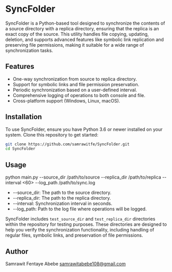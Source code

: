 # SyncFolder

SyncFolder is a Python-based tool designed to synchronize the contents of a source directory with a replica directory, ensuring that the replica is an exact copy of the source. This utility handles file copying, updating, deletion, and supports advanced features like symbolic link replication and preserving file permissions, making it suitable for a wide range of synchronization tasks.

## Features

- One-way synchronization from source to replica directory.
- Support for symbolic links and file permission preservation.
- Periodic synchronization based on a user-defined interval.
- Comprehensive logging of operations to both console and file.
- Cross-platform support (Windows, Linux, macOS).

## Installation

To use SyncFolder, ensure you have Python 3.6 or newer installed on your system. Clone this repository to get started:

```bash
git clone https://github.com/samrawitfe/SyncFolder.git
cd SyncFolder
```

## Usage

python main.py --source_dir /path/to/source --replica_dir /path/to/replica --interval <60> --log_path /path/to/sync.log

- --source_dir: The path to the source directory.
- --replica_dir: The path to the replica directory.
- --interval: Synchronization interval in seconds.
- --log_path: Path to the log file where operations will be logged.

SyncFolder includes `test_source_dir` and `test_replica_dir` directories within the repository for testing purposes. These directories are designed to help you verify the synchronization functionality, including handling of regular files, symbolic links, and preservation of file permissions.

## Author

Samrawit Fentaye Abebe
samrawitabebe108@gmail.com
